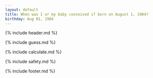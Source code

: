 ```yaml
---
layout: default
title: When was I or my baby conceived if born on August 1, 1904?
birthday: Aug 01, 1904
---
```


{% include header.md %}

{% include guess.md %}

{% include calculate.md %}

{% include safety.md %}

{% include footer.md %}




